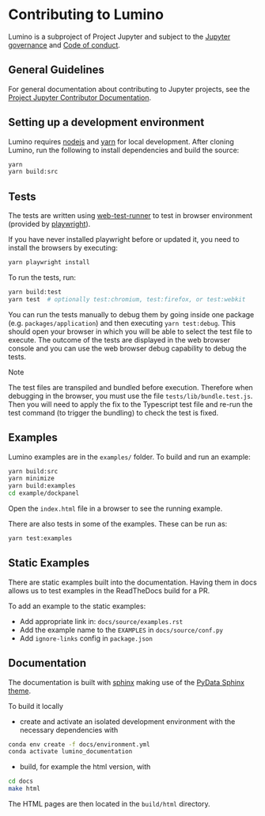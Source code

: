 # Contributing to Lumino

Lumino is a subproject of Project Jupyter and subject to the [Jupyter governance](https://github.com/jupyter/governance) and [Code of conduct](https://github.com/jupyter/governance/blob/master/conduct/code_of_conduct.md).

## General Guidelines

For general documentation about contributing to Jupyter projects, see the [Project Jupyter Contributor Documentation](https://jupyter.readthedocs.io/en/latest/contributing/content-contributor.html).

## Setting up a development environment

Lumino requires [nodejs](https://nodejs.org/en/) and [yarn](https://yarnpkg.com/lang/en/) for local development. After
cloning Lumino, run the following to install dependencies and build the source:

```bash
yarn
yarn build:src
```

## Tests

The tests are written using [web-test-runner](https://modern-web.dev/docs/test-runner/overview/)
to test in browser environment (provided by [playwright](https://playwright.dev/)).

If you have never installed playwright before or updated it, you need to install the browsers
by executing:

```bash
yarn playwright install
```

To run the tests, run:

```bash
yarn build:test
yarn test  # optionally test:chromium, test:firefox, or test:webkit
```

You can run the tests manually to debug them by going inside one package (e.g. `packages/application`)
and then executing `yarn test:debug`. This should open your browser
in which you will be able to select the test file to execute.
The outcome of the tests are displayed in the web browser console and you
can use the web browser debug capability to debug the tests.

> [!NOTE]
> The test files are transpiled and bundled before execution. Therefore
> when debugging in the browser, you must use the file `tests/lib/bundle.test.js`.
> Then you will need to apply the fix to the Typescript test file and re-run
> the test command (to trigger the bundling) to check the test is fixed.

## Examples

Lumino examples are in the `examples/` folder. To build and run an example:

```bash
yarn build:src
yarn minimize
yarn build:examples
cd example/dockpanel
```

Open the `index.html` file in a browser to see the running example.

There are also tests in some of the examples. These can be run as:

```bash
yarn test:examples
```

## Static Examples

There are static examples built into the documentation. Having them in docs allows us to test examples
in the ReadTheDocs build for a PR.

To add an example to the static examples:

- Add appropriate link in: `docs/source/examples.rst`
- Add the example name to the `EXAMPLES` in `docs/source/conf.py`
- Add `ignore-links` config in `package.json`

## Documentation

The documentation is built with [sphinx](https://www.sphinx-doc.org/en/master/)
making use of the [PyData Sphinx theme](https://pydata-sphinx-theme.readthedocs.io/en/stable/index.html).

To build it locally

- create and activate an isolated development environment with the necessary dependencies
  with

```bash
conda env create -f docs/environment.yml
conda activate lumino_documentation
```

- build, for example the html version, with

```bash
cd docs
make html
```

The HTML pages are then located in the `build/html` directory.

